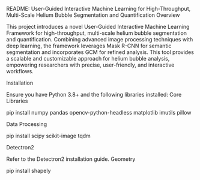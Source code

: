 README: User-Guided Interactive Machine Learning for High-Throughput, Multi-Scale Helium Bubble Segmentation and Quantification
Overview

This project introduces a novel User-Guided Interactive Machine Learning Framework for high-throughput, multi-scale helium bubble segmentation and quantification. Combining advanced image processing techniques with deep learning, the framework leverages Mask R-CNN for semantic segmentation and incorporates GCM for refined analysis. This tool provides a scalable and customizable approach for helium bubble analysis, empowering researchers with precise, user-friendly, and interactive workflows.

Installation

Ensure you have Python 3.8+ and the following libraries installed:
Core Libraries

pip install numpy pandas opencv-python-headless matplotlib imutils pillow

Data Processing

pip install scipy scikit-image tqdm

Detectron2

Refer to the Detectron2 installation guide.
Geometry

pip install shapely
